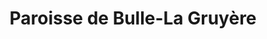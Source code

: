 ---
title: Paroisse de Bulle-La Gruyère
name: Bulle-La Gruyère
site: https://eglise-bulle.ch/
territoire:
- Bas-Intyamon
- Bellegarde
- Brot
- Bulle
- Cemiat
- Châtel-sur-Montsalvens
- Corbières
- Crésuz
- Épagny
- Grandvillard
- Gruyères
- Haut-Intyamon
- Hauteville
- La Roche
- Le Pâquier
- Marsans
- Morlon
- Pont-en-Ogoz
- Pont-la-Ville
- Riaz
- Sâles
- Sorens
- Val-de-Charmey
- Vaulruz
- Vuadens
NPA:
- 1627 
- 1628
- 1630
- 1635
- 1637
- 1638
- 1652
- 1654
- 1656
- 1753
meta:
- Cerniat
- Charmey
- Jaun
- La Tour-de-Trême
- Villarbeney
---